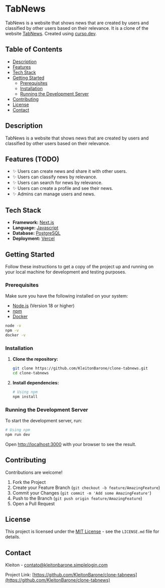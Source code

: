 # TabNews

TabNews is a website that shows news that are created by users and classified by other users based on their relevance. It is a clone of the website [TabNews](https://www.tabnews.com.br/). Created using [curso.dev](https://curso.dev/).

## Table of Contents

- [Description](#description)
- [Features](#features)
- [Tech Stack](#tech-stack)
- [Getting Started](#getting-started)
  - [Prerequisites](#prerequisites)
  - [Installation](#installation)
  - [Running the Development Server](#running-the-development-server)
- [Contributing](#contributing)
- [License](#license)
- [Contact](#contact)

## Description

TabNews is a website that shows news that are created by users and classified by other users based on their relevance.

## Features (TODO)

- ✨ Users can create news and share it with other users.
- ✨ Users can classify news by relevance.
- ✨ Users can search for news by relevance.
- ✨ Users can create a profile and see their news.
- ✨ Admins can manage users and news.

## Tech Stack

- **Framework:** [Next.js](https://nextjs.org/)
- **Language:** [Javascript](https://www.javascript.com/)
- **Database:** [PostgreSQL](https://www.postgresql.org/)
- **Deployment:** [Vercel](https://vercel.com/)

## Getting Started

Follow these instructions to get a copy of the project up and running on your local machine for development and testing purposes.

### Prerequisites

Make sure you have the following installed on your system:

- [Node.js](https://nodejs.org/) (Version 18 or higher)
- [npm](https://www.npmjs.com/)
- [Docker](https://www.docker.com/)

```bash
node -v
npm -v
docker -v
```

### Installation

1.  **Clone the repository:**

    ```bash
    git clone https://github.com/KleitonBarone/clone-tabnews.git
    cd clone-tabnews
    ```

2.  **Install dependencies:**
    ```bash
    # Using npm
    npm install
    ```

### Running the Development Server

To start the development server, run:

```bash
# Using npm
npm run dev
```

Open [http://localhost:3000](http://localhost:3000) with your browser to see the result.

## Contributing

Contributions are welcome!

1.  Fork the Project
2.  Create your Feature Branch (`git checkout -b feature/AmazingFeature`)
3.  Commit your Changes (`git commit -m 'Add some AmazingFeature'`)
4.  Push to the Branch (`git push origin feature/AmazingFeature`)
5.  Open a Pull Request

## License

This project is licensed under the [MIT License](LICENSE.md) - see the `LICENSE.md` file for details.

## Contact

Kleiton - contato@kleitonbarone.simplelogin.com

Project Link: [https://github.com/KleitonBarone/clone-tabnews](https://github.com/KleitonBarone/clone-tabnews)
